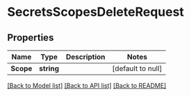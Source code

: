 # SecretsScopesDeleteRequest

## Properties
Name | Type | Description | Notes
------------ | ------------- | ------------- | -------------
**Scope** | **string** |  | [default to null]

[[Back to Model list]](../README.md#documentation-for-models) [[Back to API list]](../README.md#documentation-for-api-endpoints) [[Back to README]](../README.md)


